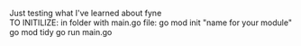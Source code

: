 Just testing what I've learned about fyne	
 	TO INITILIZE: 
 	in folder with main.go file:
 	go mod init "name for your module"
 	go mod tidy
 	go run main.go
